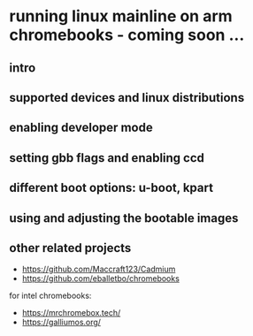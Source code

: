 # running linux mainline on arm chromebooks - coming soon ...

## intro

## supported devices and linux distributions

## enabling developer mode

## setting gbb flags and enabling ccd

## different boot options: u-boot, kpart

## using and adjusting the bootable images

## other related projects

- https://github.com/Maccraft123/Cadmium
- https://github.com/eballetbo/chromebooks

for intel chromebooks:

- https://mrchromebox.tech/
- https://galliumos.org/
